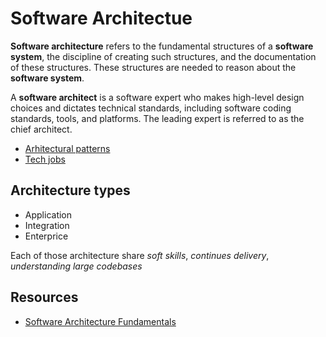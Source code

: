 # Software Architectue

**Software architecture** refers to the fundamental structures of a **software system**, the discipline of creating such structures, and the documentation of these structures. These structures are needed to reason about the **software system**.

A **software architect** is a software expert who makes high-level design choices and dictates technical standards, including software coding standards, tools, and platforms. The leading expert is referred to as the chief architect.

- [Arhitectural patterns](/docs/misc/architectural-pattern.md)
- [Tech jobs](/docs/misc/tech-jobs.md)

## Architecture types

- Application 
- Integration
- Enterprice

Each of those architecture share *soft skills*, *continues delivery*, *understanding large codebases*

## Resources

 - [Software Architecture Fundamentals](https://www.safaribooksonline.com/library/view/learning-path-software/9781491957974/)

